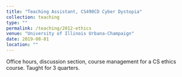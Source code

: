 ```yaml
---
title: "Teaching Assistant, CS498CD Cyber Dystopia"
collection: teaching
type: ""
permalink: /teaching/2012-ethics
venue: "University of Illinois Urbana-Champaign"
date: 2019-08-01
location: ""
---
```


Office hours, discussion section, course management for a CS ethics course. Taught for 3 quarters.

